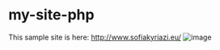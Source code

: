 # my-site-php
This sample site is here: http://www.sofiakyriazi.eu/
![image](https://user-images.githubusercontent.com/20817188/138880791-d99d51f8-021d-4cab-b816-e683a00bbc22.png)
